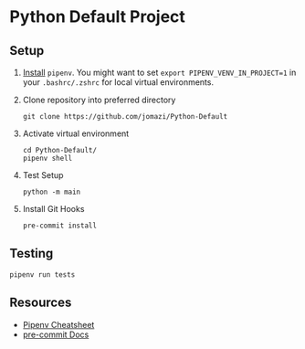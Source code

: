 # Python Default Project

## Setup

1. [Install](https://pipenv.pypa.io/en/latest/#install-pipenv-today) ```pipenv```. You might want to set ```export PIPENV_VENV_IN_PROJECT=1``` in your ```.bashrc/.zshrc``` for local virtual environments.

2. Clone repository into preferred directory

    ```
    git clone https://github.com/jomazi/Python-Default
    ``` 

3. Activate virtual environment

    ```
    cd Python-Default/
    pipenv shell
    ```

4. Test Setup

    ```
    python -m main
    ```

5. Install Git Hooks

    ```
    pre-commit install
    ```

## Testing

```
pipenv run tests
```

## Resources

- [Pipenv Cheatsheet](https://gist.github.com/bradtraversy/c70a93d6536ed63786c434707b898d55)
- [pre-commit Docs](https://pre-commit.com/)